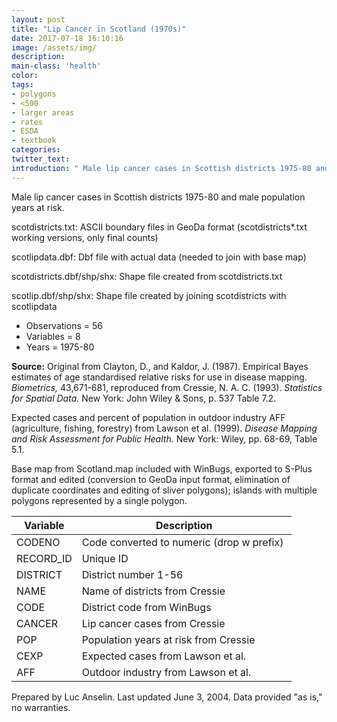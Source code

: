 ```yaml
---
layout: post
title: "Lip Cancer in Scotland (1970s)"
date: 2017-07-18 16:10:16
image: /assets/img/
description:
main-class: 'health'
color:
tags:
- polygons
- <500
- larger areas
- rates
- ESDA
- textbook
categories:
twitter_text:
introduction: " Male lip cancer cases in Scottish districts 1975-80 and male population at risk."
---
```

<script>
$('#map').hide();
</script>


Male lip cancer cases in Scottish districts 1975-80 and male population years at risk.

scotdistricts.txt:                   ASCII boundary files in GeoDa format
(scotdistricts\*.txt working         versions, only final counts)         

scotlipdata.dbf:                     Dbf file with actual data (needed to join with base map)                 

scotdistricts.dbf/shp/shx:         Shape file created from               scotdistricts.txt                    

scotlip.dbf/shp/shx:                Shape file created by joining        scotdistricts with scotlipdata       

* Observations = 56
* Variables = 8
* Years = 1975-80

**Source:**
 Original from Clayton, D., and Kaldor, J. (1987). Empirical Bayes
estimates of age standardised relative risks for use in disease mapping.
*Biometrics,* 43,671-681, reproduced from Cressie, N. A. C. (1993).
*Statistics for Spatial Data.* New York: John Wiley & Sons, p. 537 Table
7.2.

Expected cases and percent of population in outdoor industry AFF
(agriculture, fishing, forestry) from Lawson et al. (1999). *Disease
Mapping and Risk Assessment for Public Health.* New York: Wiley, pp.
68-69, Table 5.1.

Base map from Scotland.map included with WinBugs, exported to S-Plus
format and edited (conversion to GeoDa input format, elimination of
duplicate coordinates and editing of sliver polygons); islands with
multiple polygons represented by a single polygon.

| **Variable**                         | **Description**                      |
|--|--|
| CODENO                               | Code converted to numeric (drop w     prefix) |
| RECORD\_ID                           | Unique ID                            |
| DISTRICT                             | District number 1-56                 |
| NAME                                 | Name of districts from Cressie       |
| CODE                                 | District code from WinBugs           |
| CANCER                               | Lip cancer cases from Cressie        |
| POP                                  | Population years at risk from         Cressie |
| CEXP                                 | Expected cases from Lawson et al.    |
| AFF                                  | Outdoor industry from Lawson et al.  |


Prepared by Luc Anselin. Last updated June 3, 2004. Data provided "as is," no warranties.

